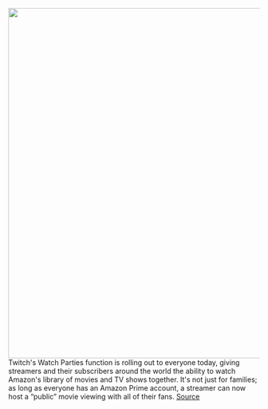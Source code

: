 <img src='https://cdn.vox-cdn.com/thumbor/K2OGeKjZbwsb_Sk140cVu0ttJWI=/0x0:1502x927/1200x800/filters:focal(556x151:796x391)/cdn.vox-cdn.com/uploads/chorus_image/image/67343631/twitch_parties.0.png' width='700px' /><br/>
Twitch's Watch Parties function is rolling out to everyone today, giving streamers and their subscribers around the world the ability to watch Amazon's library of movies and TV shows together. It's not just for families; as long as everyone has an Amazon Prime account, a streamer can now host a “public” movie viewing with all of their fans.
<a href='https://www.theverge.com/2020/9/2/21418599/twitch-watch-party-rollout-global-amazon-prime-video-streaming'> Source <a/>